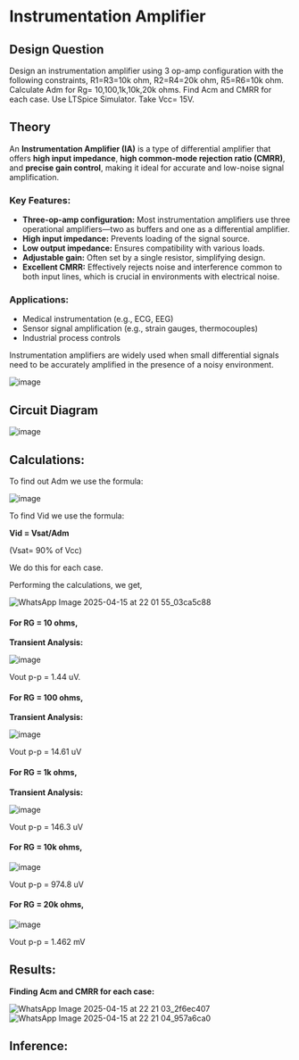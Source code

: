 # Instrumentation Amplifier

## Design Question
Design an instrumentation amplifier using 3 op-amp configuration with the following constraints, R1=R3=10k ohm, R2=R4=20k ohm, R5=R6=10k ohm. Calculate Adm for Rg= 10,100,1k,10k,20k ohms. Find Acm and CMRR for each case. Use LTSpice Simulator. Take Vcc= 15V.

## Theory
An **Instrumentation Amplifier (IA)** is a type of differential amplifier that offers **high input impedance**, **high common-mode rejection ratio (CMRR)**, and **precise gain control**, making it ideal for accurate and low-noise signal amplification.

### Key Features:
- **Three-op-amp configuration:** Most instrumentation amplifiers use three operational amplifiers—two as buffers and one as a differential amplifier.
- **High input impedance:** Prevents loading of the signal source.
- **Low output impedance:** Ensures compatibility with various loads.
- **Adjustable gain:** Often set by a single resistor, simplifying design.
- **Excellent CMRR:** Effectively rejects noise and interference common to both input lines, which is crucial in environments with electrical noise.

### Applications:
- Medical instrumentation (e.g., ECG, EEG)
- Sensor signal amplification (e.g., strain gauges, thermocouples)
- Industrial process controls

Instrumentation amplifiers are widely used when small differential signals need to be accurately amplified in the presence of a noisy environment.

![image](https://github.com/user-attachments/assets/f8cee726-1ec5-455c-bcfd-a30f9f3f79ea)

## Circuit Diagram

![image](https://github.com/user-attachments/assets/86ffc17f-4107-47b3-ad3c-d681a00af8b8)

## Calculations:

To find out Adm we use the formula:

![image](https://github.com/user-attachments/assets/3e2bfb16-51af-4437-a0ea-d17d0ba5cfe6)

To find Vid we use the formula:

**Vid = Vsat/Adm** 

(Vsat= 90% of Vcc)

We do this for each case.

Performing the calculations, we get,

![WhatsApp Image 2025-04-15 at 22 01 55_03ca5c88](https://github.com/user-attachments/assets/a6595af4-9987-4c1d-912c-29ebc4a1ce37)

#### For RG = 10 ohms,

**Transient Analysis:**

![image](https://github.com/user-attachments/assets/bb3d1771-cd8e-4238-9f87-36004cf1aa7c)

Vout p-p = 1.44 uV.

#### For RG = 100 ohms,

**Transient Analysis:**

![image](https://github.com/user-attachments/assets/b7d8323a-ecbe-46b0-8046-0fe2b5465664)

Vout p-p = 14.61 uV

#### For RG = 1k ohms,

**Transient Analysis:**

![image](https://github.com/user-attachments/assets/ccf84c65-379b-4c10-a7f3-97484a42b7bd)

Vout p-p = 146.3 uV

#### For RG = 10k ohms,

![image](https://github.com/user-attachments/assets/02634855-229b-4973-97fe-dbfccd63cf98)

Vout p-p = 974.8 uV

#### For RG = 20k ohms,

![image](https://github.com/user-attachments/assets/14bfb3b7-958a-4398-a988-92e29f656057)

Vout p-p = 1.462 mV

## Results:

**Finding Acm and CMRR for each case:**

![WhatsApp Image 2025-04-15 at 22 21 03_2f6ec407](https://github.com/user-attachments/assets/1dda7104-8a82-402c-b616-305841a93590)
![WhatsApp Image 2025-04-15 at 22 21 04_957a6ca0](https://github.com/user-attachments/assets/e935196d-b462-4b45-a1e1-8afec3234bcd)

## Inference:


